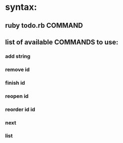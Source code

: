# syntax:
## ruby todo.rb COMMAND
## list of available COMMANDS to use:
### add string
### remove id
### finish id
### reopen id
### reorder id id
### next
### list
